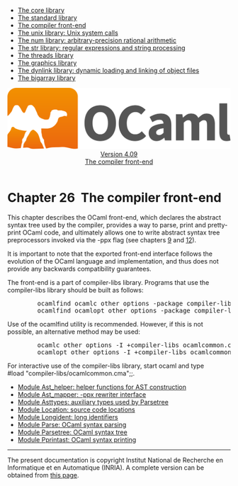 <!-- ((! set title Manual !)) ((! set documentation !)) ((! set manual !)) ((! set nobreadcrumb !)) -->
<div class="manual content"><ul class="part_menu"><li><a href="core.html">The core library</a></li><li><a href="stdlib.html">The standard library</a></li><li class="active"><a href="parsing.html">The compiler front-end</a></li><li><a href="libunix.html">The unix library: Unix system calls</a></li><li><a href="libnum.html">The num library: arbitrary-precision rational arithmetic</a></li><li><a href="libstr.html">The str library: regular expressions and string processing</a></li><li><a href="libthreads.html">The threads library</a></li><li><a href="libgraph.html">The graphics library</a></li><li><a href="libdynlink.html">The dynlink library: dynamic loading and linking of object files</a></li><li><a href="libbigarray.html">The bigarray library</a></li></ul><header><nav class="toc brand"><a class="brand" href="https://ocaml.org/"><img src="colour-logo-gray.svg" class="svg" alt="OCaml"></a></nav><nav class="toc"><div class="toc_version"><a href="/docs" id="version-select">Version 4.09</a></div><div class="toc_title"><a href="#">The compiler front-end</a></div></nav></header>




<h1 class="chapter" id="sec560"><span>Chapter 26</span>&nbsp;&nbsp;The compiler front-end</h1>
<p> <a id="c:parsinglib"></a></p><p>
<a id="Compiler-underscorelibs"></a> </p><p>This chapter describes the OCaml front-end, which declares the abstract
syntax tree used by the compiler, provides a way to parse, print
and pretty-print OCaml code, and ultimately allows one to write abstract
syntax tree preprocessors invoked via the <span class="c003">-ppx</span> flag (see chapters&nbsp;<a href="comp.html#c%3Acamlc">9</a>
and&nbsp;<a href="native.html#c%3Anativecomp">12</a>).</p><p>It is important to note that the exported front-end interface follows the evolution of the OCaml language and implementation, and thus does not provide <span class="c013">any</span> backwards compatibility guarantees.</p><p>The front-end is a part of <span class="c003">compiler-libs</span> library.
Programs that use the <span class="c003">compiler-libs</span> library should be built as follows:
</p><pre>        ocamlfind ocamlc <span class="c009">other options</span> -package compiler-libs.common <span class="c009">other files</span>
        ocamlfind ocamlopt <span class="c009">other options</span> -package compiler-libs.common <span class="c009">other files</span>
</pre><p>
Use of the <span class="c003">ocamlfind</span> utility is recommended. However, if this is not possible, an alternative method may be used:
</p><pre>        ocamlc <span class="c009">other options</span> -I +compiler-libs ocamlcommon.cma <span class="c009">other files</span>
        ocamlopt <span class="c009">other options</span> -I +compiler-libs ocamlcommon.cmxa <span class="c009">other files</span>
</pre><p>
For interactive use of the <span class="c003">compiler-libs</span> library, start <span class="c003">ocaml</span> and
type<br>
<span class="c003">#load "compiler-libs/ocamlcommon.cma";;</span>.</p><ul class="ftoc2"><li class="li-links">
<a href="../../api/4.09/compilerlibref/Ast_helper.html">Module <span class="c003">Ast_helper</span>: helper functions for AST construction</a>
</li><li class="li-links"><a href="../../api/4.09/compilerlibref/Ast_mapper.html">Module <span class="c003">Ast_mapper</span>: -ppx rewriter interface</a>
</li><li class="li-links"><a href="../../api/4.09/compilerlibref/Asttypes.html">Module <span class="c003">Asttypes</span>: auxiliary types used by Parsetree</a>
</li><li class="li-links"><a href="../../api/4.09/compilerlibref/Location.html">Module <span class="c003">Location</span>: source code locations</a>
</li><li class="li-links"><a href="../../api/4.09/compilerlibref/Longident.html">Module <span class="c003">Longident</span>: long identifiers</a>
</li><li class="li-links"><a href="../../api/4.09/compilerlibref/Parse.html">Module <span class="c003">Parse</span>: OCaml syntax parsing</a>
</li><li class="li-links"><a href="../../api/4.09/compilerlibref/Parsetree.html">Module <span class="c003">Parsetree</span>: OCaml syntax tree</a>
</li><li class="li-links"><a href="../../api/4.09/compilerlibref/Pprintast.html">Module <span class="c003">Pprintast</span>: OCaml syntax printing</a>
</li></ul>
<hr>





<div class="copyright">The present documentation is copyright Institut National de Recherche en Informatique et en Automatique (INRIA). A complete version can be obtained from <a href="http://caml.inria.fr/pub/docs/manual-ocaml/">this page</a>.</div></div>